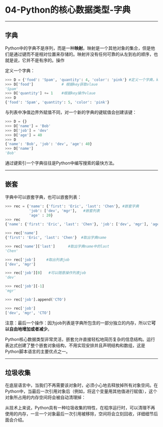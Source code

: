# 04-Python的核心数据类型-字典

------

## 字典

Python中的字典不是序列，而是一种**映射**。映射是一个其他对象的集合，但是他们是通过键而不是相对位置来存储的。映射并没有任何可靠的从左到右的顺序，也就是说，它并不是有序的。操作

定义一个字典：

```python
>>> D = {'food': 'Spam', 'quantity': 4, 'color': 'pink'} #定义一个字典，key:value
>>> D['food'] 			  # 根据key获取vlaue
'Spam'
>>> D['quantity'] += 1    #根据key操作vlaue
>>> D
{'food': 'Spam', 'quantity': 5, 'color': 'pink'}
```

与列表中净值边界外赋值不同，对一个新的字典的键赋值会创建该键：

```python
>>> D = {}
>>> D['name'] = 'Bob'
>>> D['job'] = 'dev'
>>> D['age'] = 40
>>> D
{'name': 'Bob', 'job': 'dev', 'age': 40}
>>> D['name']
'Bob'
```

通过键索引一个字典往往是Python中编写搜索的最快方法。

------



## 嵌套

字典中可以嵌套字典，也可以嵌套列表：



```python
>>> rec = {'name': {'first': 'Eric', 'last': 'Chen'}, #嵌套字典
           'job': ['dev', 'mgr'],   #嵌套列表
           'age' : 20}
>>> rec
{'name': {'first': 'Eric', 'last': 'Chen'}, 'job': ['dev', 'mgr'], 'age': 20}

>>> rec['name']
{'first': 'Eric', 'last': 'Chen'}  #取出字典name

>>> rec['name']['last']      #取出字典name中的last
'Chen'

>>> rec['job']     #取出列表job
['dev', 'mgr']

>>> rec['job'][0]   #可以随意操作列表job
'dev'

>>> rec['job'][-1]
'mgr'

>>> rec['job'].append('CTO')

>>> rec['job']
['dev', 'mgr', 'CTO']
```

注意：最后一个操作：因为job列表是字典所包含的一部分独立的内存，所以它**可以自由地增加或者减少**。

Python核心数据类型非常灵活，嵌套允许直接轻松地简历复杂的信息结构。运行表达式创建了整个嵌套对象结构，不用实现安排并且声明结构和数组，这是Python脚本语言的主要优点之一。

------

## 垃圾收集

在底层语言中，当我们不再需要该对象时，必须小心地去释放掉所有对象空间。在Python中，当最后一次引用对象后（例如，将这个变量用其他值进行赋值），这个对象所占用的内存空间将会被自动清理掉：

从技术上来说，Python具有一种垃圾收集的特性，在程序运行时，可以清理不再使用的内存，一旦一个对象最后一次引用被移除，空间将会立刻回收，详细细节后面会介绍。